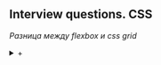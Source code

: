 ## Interview questions. CSS

*Разница между flexbox и css grid*
<details>
<summary markdown="span">+</summary>

Они отличаются тем, что позиционирование дочерних элементов внутри flexbox происходит по одной оси, а у css grid это происходит по двум осям

_____

- Во **flexbox** контейнер определяет главную ось, а элементы внутри контейнера выравниваются вдоль этой оси.

- В **CSS Grid** Контейнер задает сетку, а элементы позиционируются в ячейках этой сетки.
</details>
